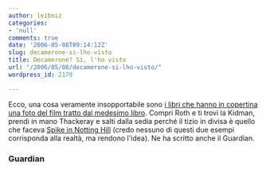 ```yaml
---
author: leibniz
categories:
- 'null'
comments: true
date: '2006-05-08T09:14:12Z'
slug: decamerone-si-lho-visto
title: Decamerone? Sì, l'ho visto
url: "/2006/05/08/decamerone-si-lho-visto/"
wordpress_id: 2170

---
```

Ecco, una cosa veramente insopportabile sono [i libri che hanno in copertina una foto del film tratto dal medesimo libro](http://books.guardian.co.uk/adaptations/story/0,,1767429,00.html). Compri Roth e ti trovi la Kidman, prendi in mano Thackeray e salti dalla sedia perché il tizio in divisa è quello che faceva [Spike in Notting Hill](http://www.inzine.sk/assets/clanok/00008200/8221/notting_hill.jpg) (credo nessuno di questi due esempi corrisponda alla realtà, ma rendono l'idea). Ne ha scritto anche il Guardian.


### Guardian

